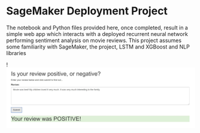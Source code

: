 # SageMaker Deployment Project

The notebook and Python files provided here, once completed, result in a simple web app which interacts with a deployed recurrent neural network performing sentiment analysis on movie reviews. This project assumes some familiarity with SageMaker, the project, LSTM and XGBoost and NLP libraries

!![Screenshot](review_Result.JPG)
